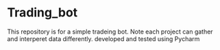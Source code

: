 # Trading_bot
This repository is for a simple tradeing bot. 
Note each project can gather and interperet data differently.
developed and tested using Pycharm
